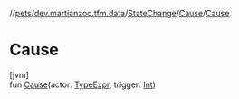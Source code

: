 //[pets](../../../../index.md)/[dev.martianzoo.tfm.data](../../index.md)/[StateChange](../index.md)/[Cause](index.md)/[Cause](-cause.md)

# Cause

[jvm]\
fun [Cause](-cause.md)(actor: [TypeExpr](../../../dev.martianzoo.tfm.pets.ast/-type-expr/index.md), trigger: [Int](https://kotlinlang.org/api/latest/jvm/stdlib/kotlin/-int/index.html))
